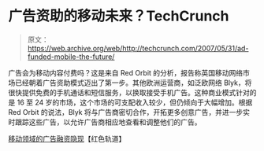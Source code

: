 # 广告资助的移动未来？TechCrunch

> 原文：<https://web.archive.org/web/http://techcrunch.com/2007/05/31/ad-funded-mobile-the-future/>

广告会为移动内容付费吗？这是来自 Red Orbit 的分析，报告称英国移动网络市场已经朝着广告资助模式迈出了第一步。其他欧洲运营商，如泛欧网络 Blyk，将很快提供免费的手机通话和短信服务，以换取接受手机广告。这种商业模式针对的是 16 至 24 岁的市场，这个市场的可支配收入较少，但仍倾向于大幅增加。根据 Red Orbit 的说法，Blyk 将与广告商密切合作，开拓更多创意广告，并进一步实时跟踪这些广告，以允许广告商相应地查看和调整他们的广告。

[移动领域的广告融资隐现](https://web.archive.org/web/20160610132023/http://www.redorbit.com/news/technology/947184/adfunding_looms_for_mobile_realm/index.html?source=r_technology)【红色轨道】